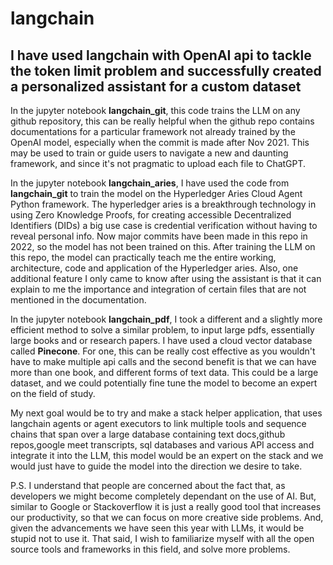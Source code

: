 # langchain
## I have used langchain with OpenAI api to tackle the token limit problem and successfully created a personalized assistant for a custom dataset

In the jupyter notebook **langchain_git**, this code trains the LLM on any github repository, this can be really helpful when the github repo contains 
documentations for a particular framework not already trained by the OpenAI model, especially when the commit is made after Nov 2021. This may be 
used to train or guide users to navigate a new and daunting framework, and since it's not pragmatic to upload each file to ChatGPT.

In the jupyter notebook **langchain_aries**, I have used the code from **langchain_git** to train the model on the Hyperledger Aries Cloud Agent Python 
framework. The hyperledger aries is a breakthrough technology in using Zero Knowledge Proofs, for creating accessible Decentralized Identifiers (DIDs)
a big use case is credential verification without having to reveal personal info. Now major commits have been made in this repo in 2022, so the model has
 not been trained on this. After training 
the LLM on this repo, the model can practically teach me the entire working, architecture, code and application of the Hyperledger aries. Also, one 
additional feature I only came to know after using the assistant is that it can explain to me the importance and integration of certain files that are
not mentioned in the documentation.

In the jupyter notebook **langchain_pdf**, I took a different and a slightly more efficient method to solve a similar problem, to input large pdfs,
essentially large books and or research papers. I have used a cloud vector database called **Pinecone**. For one, this can be really cost effective as you
wouldn't have to make multiple api calls and the second benefit is that we can have more than one book, and different forms of text data. This could be a 
large dataset, and we could potentially fine tune the model to become an expert on the field of study.

My next goal would be to try and make a stack helper application, that uses langchain agents or agent executors to link multiple tools and sequence
chains that span over a large database containing text docs,github repos,google meet transcripts, sql databases and various API access and integrate 
it into the LLM, this model would be an expert on the stack and we would just have to guide the model into the direction we desire to take.

P.S. I understand that people are concerned about the fact that, as developers we might become completely dependant on the use of AI. But, similar to 
Google or Stackoverflow it is just a really good tool that increases our productivity, so that we can focus on more creative side problems. And, given 
the advancements we have seen this year with LLMs, it would be stupid not to use it. That said, I wish to familiarize myself with all the open source 
tools and frameworks in this field, and solve more problems.
